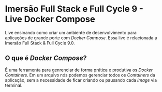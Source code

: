 # Imersão Full Stack e Full Cycle 9 - Live Docker Compose

Live ensinando como criar um ambiente de desenvolvimento para aplicações de grande porte com _Docker Compose_. Essa live é relacionada a Imersão Full Stack & Full Cycle 9.0.

## O que é _Docker Compose_?

É uma ferramenta para genrenciar de forma prática e produtiva os
_Docker Containers_. Em um arquivo nós podemos gerenciar todos os _Containers_
da aplicação, sem a necessidade de ficar criando ou pausando cada _Image_ via
terminal.
